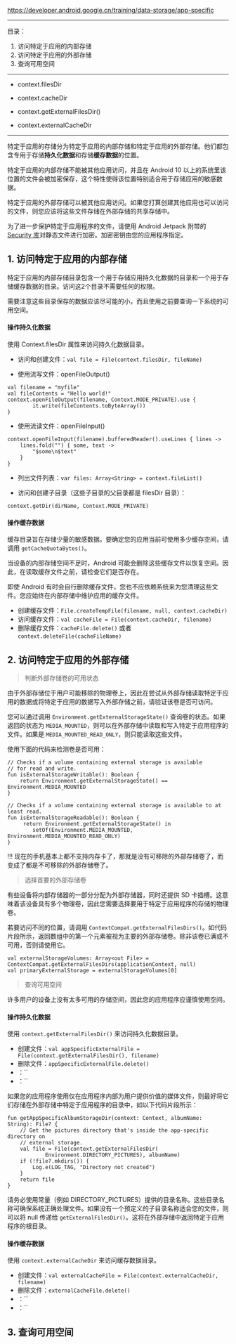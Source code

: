 https://developer.android.google.cn/training/data-storage/app-specific

---

目录：

1. 访问特定于应用的内部存储
2. 访问特定于应用的外部存储
3. 查询可用空间

---

* context.filesDir
* context.cacheDir

* context.getExternalFilesDir()
* context.externalCacheDir

---

特定于应用的存储分为特定于应用的内部存储和特定于应用的外部存储。他们都包含专用于存储**持久化数据**和存储**缓存数据**的位置。

特定于应用的内部存储不能被其他应用访问，并且在 Android 10 以上的系统里该位置的文件会被加密保存，这个特性使得该位置特别适合用于存储应用的敏感数据。

特定于应用的外部存储可以被其他应用访问。如果您打算创建其他应用也可以访问的文件，则您应该将这些文件存储在外部存储的共享存储中。

为了进一步保护特定于应用程序的文件，请使用 Android Jetpack 附带的 [Security 库](https://developer.android.google.cn/topic/security/data)对静态文件进行加密。加密密钥由您的应用程序指定。

## 1. 访问特定于应用的内部存储

特定于应用的内部存储目录包含一个用于存储应用持久化数据的目录和一个用于存储缓存数据的目录。访问这2个目录不需要任何的权限。

需要注意这些目录保存的数据应该尽可能的小，而且使用之前要查询一下系统的可用空间。

#### 操作持久化数据

使用 Context.filesDir 属性来访问持久化数据目录。

* 访问和创建文件：`val file = File(context.filesDir, fileName)`

* 使用流写文件：openFileOutput() 

```
val filename = "myfile"
val fileContents = "Hello world!"
context.openFileOutput(filename, Context.MODE_PRIVATE).use {
        it.write(fileContents.toByteArray())
}
```

* 使用流读文件：openFileInput()

```
context.openFileInput(filename).bufferedReader().useLines { lines ->
    lines.fold("") { some, text ->
        "$some\n$text"
    }
}
```

* 列出文件列表：`var files: Array<String> = context.fileList()`

* 访问和创建子目录（这些子目录的父目录都是 filesDir 目录）：

```
context.getDir(dirName, Context.MODE_PRIVATE)
```

#### 操作缓存数据

缓存目录旨在存储少量的敏感数据。要确定您的应用当前可使用多少缓存空间，请调用 `getCacheQuotaBytes()`。

当设备的内部存储空间不足时，Android 可能会删除这些缓存文件以恢复空间。因此，在读取缓存文件之前，请检查它们是否存在。

即使 Android 有时会自行删除缓存文件，您也不应依赖系统来为您清理这些文件。您应始终在内部存储中维护应用的缓存文件。

* 创建缓存文件：`File.createTempFile(filename, null, context.cacheDir)`
* 访问缓存文件：`val cacheFile = File(context.cacheDir, filename)`
* 删除缓存文件：`cacheFile.delete()` 或者 `context.deleteFile(cacheFileName)`

## 2. 访问特定于应用的外部存储

> 判断外部存储卷的可用状态

由于外部存储位于用户可能移除的物理卷上，因此在尝试从外部存储读取特定于应用的数据或将特定于应用的数据写入外部存储之前，请验证该卷是否可访问。

您可以通过调用 `Environment.getExternalStorageState()` 查询卷的状态。如果返回的状态为 `MEDIA_MOUNTED`，则可以在外部存储中读取和写入特定于应用程序的文件。如果是 `MEDIA_MOUNTED_READ_ONLY`，则只能读取这些文件。

使用下面的代码来检测卷是否可用：

```
// Checks if a volume containing external storage is available
// for read and write.
fun isExternalStorageWritable(): Boolean {
    return Environment.getExternalStorageState() == Environment.MEDIA_MOUNTED
}

// Checks if a volume containing external storage is available to at least read.
fun isExternalStorageReadable(): Boolean {
     return Environment.getExternalStorageState() in
        setOf(Environment.MEDIA_MOUNTED, Environment.MEDIA_MOUNTED_READ_ONLY)
}
```

!!! 现在的手机基本上都不支持内存卡了，那就是没有可移除的外部存储卷了，而变成了都是不可移除的外部存储卷了。

> 选择首要的外部存储卷

有些设备将内部存储器的一部分分配为外部存储器，同时还提供 SD 卡插槽。这意味着该设备具有多个物理卷，因此您需要选择要用于特定于应用程序的存储的物理卷。

若要访问不同的位置，请调用 `ContextCompat.getExternalFilesDirs()`。如代码片段所示，返回数组中的第一个元素被视为主要的外部存储卷。除非该卷已满或不可用，否则请使用它。

```
val externalStorageVolumes: Array<out File> = ContextCompat.getExternalFilesDirs(applicationContext, null)
val primaryExternalStorage = externalStorageVolumes[0]
```

> 查询可用空间

许多用户的设备上没有太多可用的存储空间，因此您的应用程序应谨慎使用空间。



#### 操作持久化数据

使用 `context.getExternalFilesDir()` 来访问持久化数据目录。

* 创建文件：`val appSpecificExternalFile = File(context.getExternalFilesDir(), filename)`
* 删除文件：`appSpecificExternalFile.delete()`
* ：``
* ：``

如果您的应用程序使用仅在应用程序内部为用户提供价值的媒体文件，则最好将它们存储在外部存储中特定于应用程序的目录中，如以下代码片段所示：

```
fun getAppSpecificAlbumStorageDir(context: Context, albumName: String): File? {
    // Get the pictures directory that's inside the app-specific directory on
    // external storage.
    val file = File(context.getExternalFilesDir(
            Environment.DIRECTORY_PICTURES), albumName)
    if (!file?.mkdirs()) {
        Log.e(LOG_TAG, "Directory not created")
    }
    return file
}
```

请务必使用常量（例如 DIRECTORY_PICTURES）提供的目录名称。这些目录名称可确保系统正确处理文件。如果没有一个预定义的子目录名称适合您的文件，则可以将 null 传递给 `getExternalFilesDir()`。这将在外部存储中返回特定于应用程序的根目录。

#### 操作缓存数据

使用 `context.externalCacheDir` 来访问缓存数据目录。

* 创建文件：`val externalCacheFile = File(context.externalCacheDir, filename)`
* 删除文件：`externalCacheFile.delete()`
* ：``
* ：``

## 3. 查询可用空间



